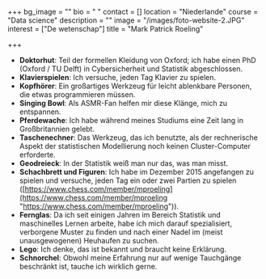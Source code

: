 +++
bg_image = ""
bio = " "
contact = []
location = "Niederlande"
course = "Data science"
description = ""
image = "/images/foto-website-2.JPG"
interest = ["De wetenschap"]
title = "Mark Patrick Roeling"

+++

* **Doktorhut**: Teil der formellen Kleidung von Oxford; ich habe einen PhD (Oxford / TU Delft) in Cybersicherheit und Statistik abgeschlossen.
* **Klavierspielen**: Ich versuche, jeden Tag Klavier zu spielen.
* **Kopfhörer**: Ein großartiges Werkzeug für leicht ablenkbare Personen, die etwas programmieren müssen.
* **Singing Bowl**: Als ASMR-Fan helfen mir diese Klänge, mich zu entspannen.
* **Pferdewache**: Ich habe während meines Studiums eine Zeit lang in Großbritannien gelebt.
* **Taschenechner**: Das Werkzeug, das ich benutzte, als der rechnerische Aspekt der statistischen Modellierung noch keinen Cluster-Computer erforderte.
* **Geodreieck**: In der Statistik weiß man nur das, was man misst.
* **Schachbrett und Figuren**: Ich habe im Dezember 2015 angefangen zu spielen und versuche, jeden Tag ein oder zwei Partien zu spielen ([https://www.chess.com/member/mproeling](https://www.chess.com/member/mproeling "https://www.chess.com/member/mproeling")).
* **Fernglas**: Da ich seit einigen Jahren im Bereich Statistik und maschinelles Lernen arbeite, habe ich mich darauf spezialisiert, verborgene Muster zu finden und nach einer Nadel im (meist unausgewogenen) Heuhaufen zu suchen.
* **Lego**: Ich denke, das ist bekannt und braucht keine Erklärung.
* **Schnorchel**: Obwohl meine Erfahrung nur auf wenige Tauchgänge beschränkt ist, tauche ich wirklich gerne.